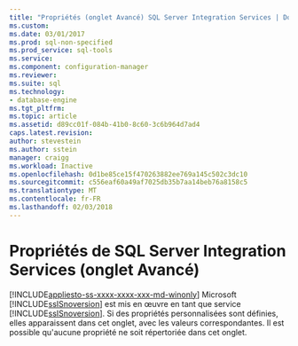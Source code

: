 ```yaml
---
title: "Propriétés (onglet Avancé) SQL Server Integration Services | Documents Microsoft"
ms.custom: 
ms.date: 03/01/2017
ms.prod: sql-non-specified
ms.prod_service: sql-tools
ms.service: 
ms.component: configuration-manager
ms.reviewer: 
ms.suite: sql
ms.technology:
- database-engine
ms.tgt_pltfrm: 
ms.topic: article
ms.assetid: d89cc01f-084b-41b0-8c60-3c6b964d7ad4
caps.latest.revision: 
author: stevestein
ms.author: sstein
manager: craigg
ms.workload: Inactive
ms.openlocfilehash: 0d1be85ce15f470263882ee769a145c502c3dc10
ms.sourcegitcommit: c556eaf60a49af7025db35b7aa14beb76a8158c5
ms.translationtype: MT
ms.contentlocale: fr-FR
ms.lasthandoff: 02/03/2018
---
```

# <a name="sql-server-integration-services-properties-advanced-tab"></a>Propriétés de SQL Server Integration Services (onglet Avancé)
[!INCLUDE[appliesto-ss-xxxx-xxxx-xxx-md-winonly](../../includes/appliesto-ss-xxxx-xxxx-xxx-md-winonly.md)]
Microsoft [!INCLUDE[ssISnoversion](../../includes/ssisnoversion-md.md)] est mis en œuvre en tant que service [!INCLUDE[ssISnoversion](../../includes/ssisnoversion-md.md)]. Si des propriétés personnalisées sont définies, elles apparaissent dans cet onglet, avec les valeurs correspondantes. Il est possible qu'aucune propriété ne soit répertoriée dans cet onglet.  
  
  
